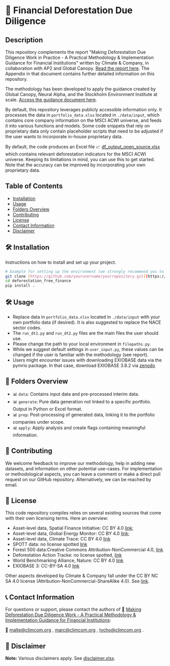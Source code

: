 
# 🌳 Financial Deforestation Due Diligence

## Description

This repository complements the report "Making Deforestation Due Diligence Work in Practice - A Practical Methodology & Implementation Guidance for Financial Institutions" written by Climate & Company, in collaboration with AP2 and Global Canopy. [Read the report here](https://climateandcompany.org/publications/making-deforestation-due-diligence-work-in-practice). The Appendix in that document contains further detailed information on this repository.

The methodology has been developed to apply the guidance created by Global Canopy, Neural Alpha, and the Stockholm Environment Institute at scale. [Access the guidance document here](https://guidance.globalcanopy.org/further-guidance/due-diligence-towards-deforestation-free-finance/).

By default, this repository leverages publicly accessible information only. It processes the data in `portfolio_data.xlsx` located in `./data/input`, which contains core company information on the MSCI ACWI universe, and feeds it into various functions and models. Some code snippets that rely on proprietary data only contain placeholder scripts that need to be adjusted if the user wants to incorporate in-house proprietary data.

By default, the code produces an Excel file 📈  [df_output_open_source.xlsx](https://github.com/ClimateAndCompany/deforestation_free_finance/raw/main/data/output/df_output_open_source.xlsx) which contains relevant deforestation indicators for the MSCI ACWI universe. Keeping its limitations in mind, you can use this to get started. Note that the accuracy can be improved by incorporating your own proprietary data.


## Table of Contents

- [Installation](#installation)
- [Usage](#usage)
- [Folders Overview](#folders-overview)
- [Contributing](#contributing)
- [License](#license)
- [Contact Information](#contact-information)
- [Disclaimer](#disclaimer)

## 🛠 Installation

Instructions on how to install and set up your project.

```bash
# Example for setting up the environment (we strongly recommend you to first create a dedicated venv)
git clone [https://github.com/yourusername/yourrepository.git](https://github.com/ClimateAndCompany/deforestation_free_finance.git)
cd deforestation_free_finance
pip install . 
```

## 🛠 Usage

- Replace data in `portfolio_data.xlsx` located in `./data/input` with your own portfolio data (if desired). It is also suggested to replace the NACE sector codes.
- The `run_dt1.py` and `run_dt2.py` files are the main files the user should use.
- Please change the path to your local environment in `filepaths.py`.
- While we suggest default settings in `user_input.py`, these values can be changed if the user is familiar with the methodology (see report).
- Users might encounter issues with downloading EXIOBASE data via the pymrio package. In that case, download EXIOBASE 3.8.2 via [zenodo](https://zenodo.org/records/5589597)


## 📁 Folders Overview

- 📊 `data`: Contains input data and pre-processed interim data.
- 📊 `generate`: Pure data generation not linked to a specific portfolio. Output in Python or Excel format.
- 📊 `prep`: Post-processing of generated data, linking it to the portfolio companies under scope.
- 📊 `apply`: Apply analysis and create flags containing meaningful information.

## 🤝 Contributing

We welcome feedback to improve our methodology, help in adding new datasets, and information on other potential use-cases. For implementation or methodological aspects, you can leave a comment or make a direct pull request on our GitHub repository. Alternatively, we can be reached by email.

## 📝 License

This code repository compiles relies on several existing sources that come with their own licensing terms. Here an overview:
- Asset-level data, Spatial Finance Initiative: CC BY 4.0 [link](https://www.cgfi.ac.uk/spatial-finance-initiative/);
- Asset-level data, Global Energy Monitor: CC BY 4.0 [link](https://globalenergymonitor.org/projects/global-coal-plant-tracker/download-data/);
- Asset-level data, Climate Trace: CC BY 4.0 [link](https://climatetrace.org/data) 
- SPOTT data: no license spotted [link](https://www.spott.org/)
- Forest 500 data:Creative Commons Attribution-NonCommercial 4.0, [link](https://forest500.org/terms-and-conditions/)
- Deforestation Action Tracke: no license spotted, [link](https://globalcanopy.org/what-we-do/corporate-performance/deforestation-action-tracker/)
- World Benchmarking Alliance, Nature: CC BY 4.0 [link](https://www.worldbenchmarkingalliance.org/nature-benchmark/) 
- EXIOBASE 3: CC-BY-SA 4.0 [link](https://www.exiobase.eu/index.php/terms-of-use)

Other aspects developed by Climate & Company fall under the CC BY NC SA 4.0 license (Attribution-NonCommercial-ShareAlike 4.0). See [link](https://creativecommons.org/licenses/by-nc-sa/4.0/deed.en).

## 📞 Contact Information

For questions or support, please contact the authors of 📃 [Making Deforestation Due Diligence Work - A Practical Methodology & Implementation Guidance for Financial Institutions](https://climateandcompany.org/publications/making-deforestation-due-diligence-work-in-practice):

💌 malte@climcom.org , marc@climcom.org , tycho@climcom.org . 

## 🔄 Disclaimer

**Note:** Various disclaimers apply. See [disclaimer.xlsx](https://github.com/ClimateAndCompany/deforestation_free_finance/raw/main/data/input/disclaimer.xlsx).
